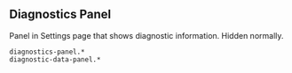 Diagnostics Panel
-----------------
Panel in Settings page that shows diagnostic information. Hidden normally.

```match
diagnostics-panel.*
diagnostic-data-panel.*
```
